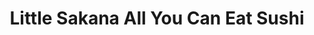 ---
layout: place
title: Little Sakana All You Can Eat Sushi
permalink: /california/san-diego/little-sakana-all-you-can-eat-sushi.html
stateAbbr: CA
stateName: California
cityName: San Diego
seo:
  type: restaurant
  links: https://www.littlesakana.com/
place_id: ChIJsVfULDT524ARZEiOpgSLZBA
photos:
  - name: >-
      places/ChIJsVfULDT524ARZEiOpgSLZBA/photos/AeeoHcL-3JafzKne3BLuEJzmnvk48IiqpLonLO8xRneeSJQKmGXIpcRpryGalf0vmeLvGRxMJBJtFZAbJc0Sd818zPzON8ZIG-2G3OLDm10OkSU8BhwKhnxjtMBZ8XyP9HyjVcCi0Wlb6peqP3pMj7kspid4cSiEfSQCSHe0LujFK1rIvLflSdwqRnaKCq2mmRqjEs6wziAbpHJQ_FNWEvuZ4pLKAYptC5X9r0VCAthsEIILRWppJuzPo-BaCbN92KCD6QdmVd7v12q0HGVo6TqlgpzFMVAYZIWNHfRjgR7r1P7N2cXUID3YWhKouYtNc4QNCqJeddA8rHk2LMkNShBPBLUalz_SejpjQHxLdx0rEUK5-8ClEo6LvEayqmTX8BLdMK5gTfyFOEtj-OpCMgb76_TNspVxB6RFU7ENYOW__fqgT5s
    widthPx: 768
    heightPx: 1024
    authorAttributions:
      - displayName: manosan
        uri: https://maps.google.com/maps/contrib/110757841916024889566
        photoUri: >-
          https://lh3.googleusercontent.com/a-/ALV-UjVUUB5xHX-XBjD55kIzgPiErTGM_uptOOU6Nd5FHhaADF5ccx8t9w=s100-p-k-no-mo
    flagContentUri: >-
      https://www.google.com/local/imagery/report/?cb_client=maps_api_places.places_api&image_key=!1e10!2sCIHM0ogKEICAgIDEh6WxzQE&hl=en-US
    googleMapsUri: >-
      https://www.google.com/maps/place//data=!3m4!1e2!3m2!1sCIHM0ogKEICAgIDEh6WxzQE!2e10!4m2!3m1!1s0x80dbf9342cd457b1:0x10648b04a68e4864
  - name: >-
      places/ChIJsVfULDT524ARZEiOpgSLZBA/photos/AeeoHcLf5GADRTfViToeLJtwSPKpn9jtPF1mWu4S0wGMZo2IyJjKg-Wm_AUThw37QE3kdxUOz2-XBfkuGTkIZWFciSFlgWVArjedmPvqRvRxSamRUnV1c4ZZpiL34I5pzevXseHsv96l3ja-Vwf3voNGlIKE-zeE_2VTZotM8Mqo-fbp0D5ekFKeR_cY59A8z2DIOxvsSNNOZtf9gzwi6OSgaJh9beQb43luXHfiJOAL4ay1FeooLD6zLkVyN99kuxQYvLVgW-HqmvOAXKutP02zep7YxFmvxDExkFdzvvpWpOrS6w
    widthPx: 1920
    heightPx: 1440
    authorAttributions:
      - displayName: Little Sakana All You Can Eat Sushi
        uri: https://maps.google.com/maps/contrib/112652298619996830983
        photoUri: >-
          https://lh3.googleusercontent.com/a-/ALV-UjVcAwayFlXmP95nU30cdw9tf3acLjS0s0PO8O3nqtWjNJZWvJA=s100-p-k-no-mo
    flagContentUri: >-
      https://www.google.com/local/imagery/report/?cb_client=maps_api_places.places_api&image_key=!1e10!2sAF1QipMRnPQSXBJMMEIpV_B-qX5JL4EWlRfWnW7aB5xx&hl=en-US
    googleMapsUri: >-
      https://www.google.com/maps/place//data=!3m4!1e2!3m2!1sAF1QipMRnPQSXBJMMEIpV_B-qX5JL4EWlRfWnW7aB5xx!2e10!4m2!3m1!1s0x80dbf9342cd457b1:0x10648b04a68e4864
  - name: >-
      places/ChIJsVfULDT524ARZEiOpgSLZBA/photos/AeeoHcL9qQybuKtJ_zjFHABEVfeZeHKMeDACSQ62aGARkF9qR4P5P9GXk29bc4EjIuybtm63RN_k1PrI7o2JeY6rBtMgtt-DlVxTx5UAa3ekzEF3D3f2cQyVYOlCXQfkT5tkR0s7LzfrDDZd-TXlcsG46B8DPEIRoqRnF0Dx2xvuZIf24BX8YWW7S_1x2NSq4BzVmKhhF0dNJEfmDWkSWDLpp_zxWQLwVosKzk9jP05Mi1pRjKOMIMm-tK1_90_xEbozpVBW0oGLXhFPQs_gKLfR85NJD15ZADjgDG7ShG0LRLcf7wwomriEeNUkTyL6j4jrKLMV0NAjt8qA1_OP26iy36GUa6C2rt0u8RrNgOBLnamBArhye_qhvKTlHbkw4tfJqGI9_0c5X9UUA91JFkqFIjuKDoYxzT-ArmY2DoLq8f-qfg
    widthPx: 4032
    heightPx: 2268
    authorAttributions:
      - displayName: Christian Lund
        uri: https://maps.google.com/maps/contrib/118289740592559303131
        photoUri: >-
          https://lh3.googleusercontent.com/a-/ALV-UjXqU0KR7L2qj-Mc5ZbQKRkXzRlzlQ2_KyOz0J3cObTppGKAIbM=s100-p-k-no-mo
    flagContentUri: >-
      https://www.google.com/local/imagery/report/?cb_client=maps_api_places.places_api&image_key=!1e10!2sCIHM0ogKEICAgMDIycLxPg&hl=en-US
    googleMapsUri: >-
      https://www.google.com/maps/place//data=!3m4!1e2!3m2!1sCIHM0ogKEICAgMDIycLxPg!2e10!4m2!3m1!1s0x80dbf9342cd457b1:0x10648b04a68e4864
  - name: >-
      places/ChIJsVfULDT524ARZEiOpgSLZBA/photos/AeeoHcKyrrbfIdd6_dFJr0tSUtb_8eY_zovaCwHZKFX7EMKODdH-UVB6KkLG7BdfQye_ZTsHh77efYV_0y1qPO6DC5d3FBBQU7kQyyY2E-f28gBoLUXq7KFxpklQWkOGWBoPCYjxmbxEGZp-D5Fe_32HNkl2Py_9YDCXYoqD_d4JtZNNgsAIoxPt0HZ6-WYVnZDOr9TsRHtRIh0hhOnq8MPP7SAwJTajs-VDO-DgCxRfOonXaaLaLRpY_OLOvypsTMSpmfnncBW-PgBkFNNy4-NF6LXD8D7PJI43cU7aswIEWl66dSBvLYUy6LV_AXFhUWkZGOhOsaES4tv1p5rLSCGexUFYRIrMghA40I8om7PerjqAnqrTVzeYvGe4bmD26m24g2SX6CvII-4H1x14o-L-kbOKBRScHY1dRUJWuTw40Iyoogy6
    widthPx: 4449
    heightPx: 3157
    authorAttributions:
      - displayName: Hassan
        uri: https://maps.google.com/maps/contrib/115574253182666379404
        photoUri: >-
          https://lh3.googleusercontent.com/a-/ALV-UjWgBdR1vPrhZk9nhzslWWxKL9OK-xGEMTYJNKxxNA2Gxb-FIiYK=s100-p-k-no-mo
    flagContentUri: >-
      https://www.google.com/local/imagery/report/?cb_client=maps_api_places.places_api&image_key=!1e10!2sCIHM0ogKEICAgICn_ZKb_AE&hl=en-US
    googleMapsUri: >-
      https://www.google.com/maps/place//data=!3m4!1e2!3m2!1sCIHM0ogKEICAgICn_ZKb_AE!2e10!4m2!3m1!1s0x80dbf9342cd457b1:0x10648b04a68e4864
  - name: >-
      places/ChIJsVfULDT524ARZEiOpgSLZBA/photos/AeeoHcJfOUY93tgmGxUGK_wgQkHfRs604LI5WNzUtoX8OLsuXSchr1zKg8zy837JucZCAZQWlzWOExfBE6_lwHe5R-f8_Zv9GyHZJgLA_VkPBxQLzpF9FiZ7zqbrzIVrYieQD7bzHqScC1vFP3oGUztGddkqIPyTb3J-6kRF2X2BcO0wVIRcaT_eYQA0V6HaqP_Ag8WcXulQQuTKu0JuxY5y-eJre209ktht9zul44ghlyVae0YjSUKDW0LID_ANhyJl6YcgDj4MY62hwErozsLW_Q2VbTrQ6MFj8C5qYQZYuXsN2xDRxGoFs30anj0zE7Y7eLgKysXCkamJARH8ewRGTdYvSrwP-j6-Ry3w2T2YUKhxU4dyFJVlQoEATE7nKStqF0u-pndP8fbqdfor2CYENOaoACdJIYd1T0V5AytrQ03ldg
    widthPx: 2992
    heightPx: 2992
    authorAttributions:
      - displayName: L L
        uri: https://maps.google.com/maps/contrib/108291919884508361584
        photoUri: >-
          https://lh3.googleusercontent.com/a-/ALV-UjVUPZCc4a2gU_14HIKRyWZBCQBUxo1fBzLianwf0y4qIjY6of4j=s100-p-k-no-mo
    flagContentUri: >-
      https://www.google.com/local/imagery/report/?cb_client=maps_api_places.places_api&image_key=!1e10!2sCIHM0ogKEICAgIC_8LHDKA&hl=en-US
    googleMapsUri: >-
      https://www.google.com/maps/place//data=!3m4!1e2!3m2!1sCIHM0ogKEICAgIC_8LHDKA!2e10!4m2!3m1!1s0x80dbf9342cd457b1:0x10648b04a68e4864
  - name: >-
      places/ChIJsVfULDT524ARZEiOpgSLZBA/photos/AeeoHcIOm4rPIJmBes0Myhru0XTEDXRJr2H-acPtGzypvrwysbW_qofpX_4rjhH7RNsSbz0evGc9FlgEzaRD1KCwAgHWg4VpwMyLxLzdo5RmgRokmA1KAMcs3rGi0ZeooY5qaNnRDDKpXZQzgNhkh1t3XT6mQJejuEZV8OTTKh3utbvOhbiWVz4UzRFsmMVwMidlP6jwlKG_MN3QpzvcmJtx8yTG9xG78hmkDlea4tLpOaLQBXsc6NR2L8W4WVFJgYu-jbbjMibxdWI8n3EmpXvEYz5MiEgAzyPJl1Jrcr1hZ1_uf3IQ6eaEEUU7q5rA_TFrfNFAatuC8X38FyM6UKRpuGjUFoX3HVqvT3HleDZ-sSSjvWlNE37ewI25ot0mR5qUIfgFZKQKl0inCklBsRXi7Tjy6b17wxMGwtXN_WAQpez5ew
    widthPx: 3024
    heightPx: 4032
    authorAttributions:
      - displayName: Andrew Sinuon
        uri: https://maps.google.com/maps/contrib/113695273565609074832
        photoUri: >-
          https://lh3.googleusercontent.com/a-/ALV-UjVI1OrvnUsJ3kQS1m8dOuqsjR8vdA71mJbOOasKAGeFEclsMnm-YA=s100-p-k-no-mo
    flagContentUri: >-
      https://www.google.com/local/imagery/report/?cb_client=maps_api_places.places_api&image_key=!1e10!2sCIHM0ogKEICAgICHsYeMNA&hl=en-US
    googleMapsUri: >-
      https://www.google.com/maps/place//data=!3m4!1e2!3m2!1sCIHM0ogKEICAgICHsYeMNA!2e10!4m2!3m1!1s0x80dbf9342cd457b1:0x10648b04a68e4864
  - name: >-
      places/ChIJsVfULDT524ARZEiOpgSLZBA/photos/AeeoHcKukFI9ifTrcS4OoGuIN2_T_kkIWJPdeio0wGmYGKJs4siXrWvt4s4IVqy4vtPktR2FRgSaVyKt44RRKpCPjLX67_JmPggdMjVil-ev5Cpt7S9LcXOSZyS67yXQaxcT-hHAHchBliC8UQ-1IJgeUwBbe6yECYs5SNW8IQfAKML9pvSPQfcpSyf7ErE_1FDYxSDuHtNLP6VI0RG1S-gxlo_J-08gbP9Abw7N051iyO2nxh-ekY2cdetP1z1oq_7L8sXvuNscYF568Hht6nFyZiWDeWNXc8GfZ2oYu-5iu53na3dWwbSShMFx-rCNbWj18Z7Oh1Ote0la6SFrs8kOXBgtbag_SMozvR6tpASse_jMg3GdNVwZ_Ug67bHyBAbwjY6Vv0wCrcxtwwdFvCv4gxQea0MMZ9sqjyOypku3s_0Gr5ik
    widthPx: 4800
    heightPx: 4800
    authorAttributions:
      - displayName: Gaby Marazzi-Espinoza
        uri: https://maps.google.com/maps/contrib/101589995648496204822
        photoUri: >-
          https://lh3.googleusercontent.com/a-/ALV-UjWAaIICDDSvlDeXG87KiOVgg8BcCUtx58bKm-3RykPK8PUgunZcog=s100-p-k-no-mo
    flagContentUri: >-
      https://www.google.com/local/imagery/report/?cb_client=maps_api_places.places_api&image_key=!1e10!2sCIHM0ogKEICAgICbqJ2kywE&hl=en-US
    googleMapsUri: >-
      https://www.google.com/maps/place//data=!3m4!1e2!3m2!1sCIHM0ogKEICAgICbqJ2kywE!2e10!4m2!3m1!1s0x80dbf9342cd457b1:0x10648b04a68e4864
  - name: >-
      places/ChIJsVfULDT524ARZEiOpgSLZBA/photos/AeeoHcKXvSeA3cEr5-msn8NSE-fCRHkN38a0DWSRyiFnn3px3S7OPCB9uvmG69RtJ8BOaRrcrUYOMOiK73_XjgqDhffls3V45zk_17gg1kpSMieGPFCbnvZDzmvEA6L14BcsDLz1R_vjkNIadgk_bN8x83ZAWGwjKybyOBF0crTLVDw9kG3JGqEkx7zlL2-hyzwsPUk09Cvffu89LiB1pdJFLqW8MbaktPGyJWBhRMlWN14fB3dAELRm_jYAKxT0lenNYcz5z6whz4izH0tbiTN8ozAF8TbhI7hCL5g8De2yEu5ONsbbPcXv7LJat2ldaP3mlyqMwKFEJxNgI2rGM2tHofVcgK5X2rxvhOQx6oIUe_msEY4VxI6cRwRLHNrODsQg082dKqfj2ERYoWHaA9ClxWzq5SxjsXrO4GtecA
    widthPx: 4800
    heightPx: 3600
    authorAttributions:
      - displayName: Hassan
        uri: https://maps.google.com/maps/contrib/115574253182666379404
        photoUri: >-
          https://lh3.googleusercontent.com/a-/ALV-UjWgBdR1vPrhZk9nhzslWWxKL9OK-xGEMTYJNKxxNA2Gxb-FIiYK=s100-p-k-no-mo
    flagContentUri: >-
      https://www.google.com/local/imagery/report/?cb_client=maps_api_places.places_api&image_key=!1e10!2sCIHM0ogKEICAgICn_ZJb&hl=en-US
    googleMapsUri: >-
      https://www.google.com/maps/place//data=!3m4!1e2!3m2!1sCIHM0ogKEICAgICn_ZJb!2e10!4m2!3m1!1s0x80dbf9342cd457b1:0x10648b04a68e4864
  - name: >-
      places/ChIJsVfULDT524ARZEiOpgSLZBA/photos/AeeoHcJ90f_S7Me0XBY9BC3XxEO5wsYel5Y5Xbg0zqCe-KJppIt2y0Lqols_at8uD3LxjdpP98kbzIWmLqzKzgTMPUizjOtHjCYn1i42acUwCtsrWmrzncfUnwjIJ3gryVA9tGudRlB3pVqER_KN8EkU1dBylx3W7Z2Twz4NUrevEzwoKD1BI7pHPtS3HI8beP11DU9CmDhaIn3kSdVYe-aNP5XEPCyN5eac7epMi1hB1FGNo0fxw4gskyLA7yYDHAcV-MA_n6BLze1HIjN-4Bo1swrlu1z0vwEMIGQFjuzfrMim5ybam0swNboGBz2UBgpyNOkmsOaAOXDxFbSZuwgVcOtJawsBTCo0AVM0c7bpG03MqMk0R3hlAkL55RabTd7PGjPt5OAk4dosq_ywirrJUACP971EpI7pybXU5tfbuj8
    widthPx: 4032
    heightPx: 2268
    authorAttributions:
      - displayName: Christian Lund
        uri: https://maps.google.com/maps/contrib/118289740592559303131
        photoUri: >-
          https://lh3.googleusercontent.com/a-/ALV-UjXqU0KR7L2qj-Mc5ZbQKRkXzRlzlQ2_KyOz0J3cObTppGKAIbM=s100-p-k-no-mo
    flagContentUri: >-
      https://www.google.com/local/imagery/report/?cb_client=maps_api_places.places_api&image_key=!1e10!2sCIHM0ogKEICAgMDIycLxAQ&hl=en-US
    googleMapsUri: >-
      https://www.google.com/maps/place//data=!3m4!1e2!3m2!1sCIHM0ogKEICAgMDIycLxAQ!2e10!4m2!3m1!1s0x80dbf9342cd457b1:0x10648b04a68e4864
  - name: >-
      places/ChIJsVfULDT524ARZEiOpgSLZBA/photos/AeeoHcKvNfIhDC9UhxvdpL_ae0K8cGmshj3wgZoWoqR_JV-wJw3ILiBVBM5b24v_leyAqRNBwzZjWru6Za577ZjIIYL2-8sLW3Jd3QrP-b2zkHom_PcPgPXVb0hgUGB9X1V527C-yOpMLK7wvscU6PlYvF_1HEOuBtdygQ7wyOqXpM9VvTYnTZpAXpmhXkpziaG09h40mygZFGRb_eOhOhr6oxxyN0mG8v_ZHOr36WGwBFe6PavbQrt7c_hRpkqygwTOWIerlA6Qqb7AasiDn60zUly-UUyC4csLkwXdin3-ss0rKG98LH_jiC6GBLAt6GpJEADa3C54P8IgjJOSVSvKhLZMFTa3Rf93loPOszSJnhFQaMj8YXPn5UtX5K5jhwS3BYyRPG6rP24ruDMwPdsAr1HxYbwBAoJVMskSiKdYruDYQQ
    widthPx: 4800
    heightPx: 2279
    authorAttributions:
      - displayName: Gaby Marazzi-Espinoza
        uri: https://maps.google.com/maps/contrib/101589995648496204822
        photoUri: >-
          https://lh3.googleusercontent.com/a-/ALV-UjWAaIICDDSvlDeXG87KiOVgg8BcCUtx58bKm-3RykPK8PUgunZcog=s100-p-k-no-mo
    flagContentUri: >-
      https://www.google.com/local/imagery/report/?cb_client=maps_api_places.places_api&image_key=!1e10!2sCIHM0ogKEICAgICbqJ2kSw&hl=en-US
    googleMapsUri: >-
      https://www.google.com/maps/place//data=!3m4!1e2!3m2!1sCIHM0ogKEICAgICbqJ2kSw!2e10!4m2!3m1!1s0x80dbf9342cd457b1:0x10648b04a68e4864
address: 8270 Mira Mesa Blvd, San Diego, CA 92126, USA
street: 8270 Mira Mesa Blvd
city: San Diego
state: CA
zip: '92126'
country: USA
neighborhood: Mira Mesa
latitude: '32.914425'
longitude: '-117.145949'
accessibility_options:
  wheelchairAccessibleParking: true
  wheelchairAccessibleEntrance: true
  wheelchairAccessibleRestroom: true
  wheelchairAccessibleSeating: true
business_status: OPERATIONAL
name: Little Sakana All You Can Eat Sushi
google_maps_links:
  directionsUri: >-
    https://www.google.com/maps/dir//''/data=!4m7!4m6!1m1!4e2!1m2!1m1!1s0x80dbf9342cd457b1:0x10648b04a68e4864!3e0
  placeUri: https://maps.google.com/?cid=1181221854368385124
  writeAReviewUri: >-
    https://www.google.com/maps/place//data=!4m3!3m2!1s0x80dbf9342cd457b1:0x10648b04a68e4864!12e1
  reviewsUri: >-
    https://www.google.com/maps/place//data=!4m4!3m3!1s0x80dbf9342cd457b1:0x10648b04a68e4864!9m1!1b1
  photosUri: >-
    https://www.google.com/maps/place//data=!4m3!3m2!1s0x80dbf9342cd457b1:0x10648b04a68e4864!10e5
primary_type: Sushi Restaurant
opening_hours:
  regular: null
  current: null
secondary_opening_hours:
  regular:
    weekdayDescriptions: null
    type: null
  current:
    weekdayDescriptions: null
    type: null
phone: (858) 860-5000
price_level: PRICE_LEVEL_MODERATE
price_range: $30 &ndash; $50
rating: '4.5'
rating_count: 0
website: https://www.littlesakana.com/
description: >-
  Discover Little Sakana in San Diego$$$Little Sakana All You Can Eat Sushi in
  San Diego, CA, offers a laid-back spot for enjoying fresh Japanese cuisine
  that highlights its all-you-can-eat appeal. This sushi restaurant features a
  wide array of rolls and dishes prepared with high-quality ingredients,
  complemented by a selection of beverages like sake and wine to enhance the
  meal. With accessible options such as wheelchair-friendly seating and parking,
  it's designed for a comfortable dining experience that caters to various
  needs. Whether you're searching for top sushi spots nearby or craving
  authentic Japanese flavors, this location delivers a satisfying blend of
  variety and value that keeps locals returning.
generative_summary: >-
  Discover Little Sakana in San Diego$$$Little Sakana All You Can Eat Sushi in
  San Diego, CA, offers a laid-back spot for enjoying fresh Japanese cuisine
  that highlights its all-you-can-eat appeal. This sushi restaurant features a
  wide array of rolls and dishes prepared with high-quality ingredients,
  complemented by a selection of beverages like sake and wine to enhance the
  meal. With accessible options such as wheelchair-friendly seating and parking,
  it's designed for a comfortable dining experience that caters to various
  needs. Whether you're searching for top sushi spots nearby or craving
  authentic Japanese flavors, this location delivers a satisfying blend of
  variety and value that keeps locals returning.
generative_disclosure: Summarized by AI using the Grok-3-Mini model.
reviews:
  - name: >-
      places/ChIJsVfULDT524ARZEiOpgSLZBA/reviews/ChdDSUhNMG9nS0VJQ0FnTUNRb2Q2UWlRRRAB
    relativePublishTimeDescription: a month ago
    rating: 5
    text:
      text: >-
        I was very skeptical about “all you can eat” as generally the quality of
        food is poor. NOT HERE AT Little Sakana! This is my second time here and
        everything that has been put on our table has been so delicious! My
        favorite is the Lotus Flower Roll!

        If you are reading this, it’s all you can eat on the menu…minus very
        little, in which you server will point out. Trying new things is the
        best place for it, so take a chance on something you might not order at
        other places, you will be pleasantly surprised as the food is so well
        prepared and delicious. The servers are prompt and great. Esther is our
        server both times we were here and she is so wonderful, and her
        colleagues are great as well. You generally will not be waiting long for
        your food, but understand this, word is getting out about Little Sakana
        and weekends can get really busy. Get on the waiting list and they will
        fit you in. It’s worth the wait.
      languageCode: en
    originalText:
      text: >-
        I was very skeptical about “all you can eat” as generally the quality of
        food is poor. NOT HERE AT Little Sakana! This is my second time here and
        everything that has been put on our table has been so delicious! My
        favorite is the Lotus Flower Roll!

        If you are reading this, it’s all you can eat on the menu…minus very
        little, in which you server will point out. Trying new things is the
        best place for it, so take a chance on something you might not order at
        other places, you will be pleasantly surprised as the food is so well
        prepared and delicious. The servers are prompt and great. Esther is our
        server both times we were here and she is so wonderful, and her
        colleagues are great as well. You generally will not be waiting long for
        your food, but understand this, word is getting out about Little Sakana
        and weekends can get really busy. Get on the waiting list and they will
        fit you in. It’s worth the wait.
      languageCode: en
    authorAttribution:
      displayName: Scott Stirling
      uri: https://www.google.com/maps/contrib/106914576240595183404/reviews
      photoUri: >-
        https://lh3.googleusercontent.com/a-/ALV-UjWmq7EprsQGYckoqfi3WStaaDh7VGcLUv0A8I-MSBLyqsRNi3j2sA=s128-c0x00000000-cc-rp-mo-ba2
    publishTime: '2025-03-04T23:48:59.005557Z'
    flagContentUri: >-
      https://www.google.com/local/review/rap/report?postId=ChdDSUhNMG9nS0VJQ0FnTUNRb2Q2UWlRRRAB&d=17924085&t=1
    googleMapsUri: >-
      https://www.google.com/maps/reviews/data=!4m6!14m5!1m4!2m3!1sChdDSUhNMG9nS0VJQ0FnTUNRb2Q2UWlRRRAB!2m1!1s0x80dbf9342cd457b1:0x10648b04a68e4864
  - name: >-
      places/ChIJsVfULDT524ARZEiOpgSLZBA/reviews/ChdDSUhNMG9nS0VJQ0FnTURBeU1mbHN3RRAB
    relativePublishTimeDescription: a month ago
    rating: 4
    text:
      text: >-
        This little gem in Mira Mess is a must-try if you are looking for good
        Japanese food and sushi. During lunch, you can select the
        all-you-can-eat option for about $30 per person. You’ll enjoy an
        expansive menu featuring a variety of rolls, sashimi, and Japanese
        dishes. Everything is fresh, made to order, and highlights good
        ingredients. I’ve tried quite a few items on the menu and so far,
        they’ve never disappointed! It’s definitely worth the wait—so be sure to
        check in ahead of time because there’s often a line. This isn’t the best
        sushi I’ve ever had, but everyone I have taken here has been impressed
        by how good it is. 10/10 would recommend checking this place out!
      languageCode: en
    originalText:
      text: >-
        This little gem in Mira Mess is a must-try if you are looking for good
        Japanese food and sushi. During lunch, you can select the
        all-you-can-eat option for about $30 per person. You’ll enjoy an
        expansive menu featuring a variety of rolls, sashimi, and Japanese
        dishes. Everything is fresh, made to order, and highlights good
        ingredients. I’ve tried quite a few items on the menu and so far,
        they’ve never disappointed! It’s definitely worth the wait—so be sure to
        check in ahead of time because there’s often a line. This isn’t the best
        sushi I’ve ever had, but everyone I have taken here has been impressed
        by how good it is. 10/10 would recommend checking this place out!
      languageCode: en
    authorAttribution:
      displayName: Samantha Mimi Nguyen
      uri: https://www.google.com/maps/contrib/114608182821343430506/reviews
      photoUri: >-
        https://lh3.googleusercontent.com/a-/ALV-UjUFEWCOgayMpb1Jx4MK0LEGdrYgsGdkYvbPafwlcxwdLVOGgYs2=s128-c0x00000000-cc-rp-mo-ba4
    publishTime: '2025-02-16T17:11:52.816185Z'
    flagContentUri: >-
      https://www.google.com/local/review/rap/report?postId=ChdDSUhNMG9nS0VJQ0FnTURBeU1mbHN3RRAB&d=17924085&t=1
    googleMapsUri: >-
      https://www.google.com/maps/reviews/data=!4m6!14m5!1m4!2m3!1sChdDSUhNMG9nS0VJQ0FnTURBeU1mbHN3RRAB!2m1!1s0x80dbf9342cd457b1:0x10648b04a68e4864
  - name: >-
      places/ChIJsVfULDT524ARZEiOpgSLZBA/reviews/ChdDSUhNMG9nS0VJQ0FnTURRdTZtdXZ3RRAB
    relativePublishTimeDescription: a month ago
    rating: 5
    text:
      text: >-
        Hey there, sushi lovers! I recently hit up this all-you-can-eat sushi
        joint, and let me tell you—it was phenomenal! From the second I stepped
        through the door, I was buzzing with excitement, and this place did not
        disappoint.

        The Vibe

        The atmosphere? Electric! It’s got this vibrant, welcoming energy that
        just screams “fun night out.” The staff? Absolute rockstars—super
        friendly, always smiling, and totally on top of things. They kept the
        sushi flowing and made sure we had everything we needed without ever
        making it feel rushed. It’s like they were as pumped as I was to be
        there!

        The Sushi

        Now, the main event—the sushi! Oh man, where do I start? The variety was
        unreal. They had all the classics—think California rolls and spicy
        tuna—but then they kicked it up a notch with some wild specialty rolls
        that were pure genius. Every piece was a little work of art, plated up
        so beautifully I almost felt bad eating it (almost). The fish? Crazy
        fresh. The flavors? BAM, right on point. There was this one roll—tempura
        shrimp, creamy avocado, and this zesty sauce drizzled on top—that had me
        going back for seconds (and thirds). And since it’s all-you-can-eat, I
        didn’t have to hold back—I sampled everything, guilt-free!

        The Experience

        The service was fast but chill, striking that perfect balance where
        you’re never waiting too long, but you’ve got time to savor every bite.
        The chefs were killing it behind the counter, clearly loving what they
        do, and it showed in every roll. Oh, and those little extras—like warm
        towels to start and endless green tea—made it feel extra special.

        The Verdict

        I rolled out of there stuffed to the brim and grinning ear to ear. This
        place is a sushi paradise with a killer vibe, and I’m already counting
        down the days until I can go back. If you’re craving a sushi feast
        that’s fresh, fun, and totally worth it, this is your spot! Trust me,
        you’ll leave happy—and maybe a little too full, but in the best way
        possible. Can’t wait for round two!
      languageCode: en
    originalText:
      text: >-
        Hey there, sushi lovers! I recently hit up this all-you-can-eat sushi
        joint, and let me tell you—it was phenomenal! From the second I stepped
        through the door, I was buzzing with excitement, and this place did not
        disappoint.

        The Vibe

        The atmosphere? Electric! It’s got this vibrant, welcoming energy that
        just screams “fun night out.” The staff? Absolute rockstars—super
        friendly, always smiling, and totally on top of things. They kept the
        sushi flowing and made sure we had everything we needed without ever
        making it feel rushed. It’s like they were as pumped as I was to be
        there!

        The Sushi

        Now, the main event—the sushi! Oh man, where do I start? The variety was
        unreal. They had all the classics—think California rolls and spicy
        tuna—but then they kicked it up a notch with some wild specialty rolls
        that were pure genius. Every piece was a little work of art, plated up
        so beautifully I almost felt bad eating it (almost). The fish? Crazy
        fresh. The flavors? BAM, right on point. There was this one roll—tempura
        shrimp, creamy avocado, and this zesty sauce drizzled on top—that had me
        going back for seconds (and thirds). And since it’s all-you-can-eat, I
        didn’t have to hold back—I sampled everything, guilt-free!

        The Experience

        The service was fast but chill, striking that perfect balance where
        you’re never waiting too long, but you’ve got time to savor every bite.
        The chefs were killing it behind the counter, clearly loving what they
        do, and it showed in every roll. Oh, and those little extras—like warm
        towels to start and endless green tea—made it feel extra special.

        The Verdict

        I rolled out of there stuffed to the brim and grinning ear to ear. This
        place is a sushi paradise with a killer vibe, and I’m already counting
        down the days until I can go back. If you’re craving a sushi feast
        that’s fresh, fun, and totally worth it, this is your spot! Trust me,
        you’ll leave happy—and maybe a little too full, but in the best way
        possible. Can’t wait for round two!
      languageCode: en
    authorAttribution:
      displayName: Aakash Kharel
      uri: https://www.google.com/maps/contrib/110252535955017585068/reviews
      photoUri: >-
        https://lh3.googleusercontent.com/a-/ALV-UjXhUYKUbah8EKNxkZ930wDAdLuCLxmUL3ptn40FO9h39_iPghR9cg=s128-c0x00000000-cc-rp-mo-ba2
    publishTime: '2025-03-14T16:39:55.725913Z'
    flagContentUri: >-
      https://www.google.com/local/review/rap/report?postId=ChdDSUhNMG9nS0VJQ0FnTURRdTZtdXZ3RRAB&d=17924085&t=1
    googleMapsUri: >-
      https://www.google.com/maps/reviews/data=!4m6!14m5!1m4!2m3!1sChdDSUhNMG9nS0VJQ0FnTURRdTZtdXZ3RRAB!2m1!1s0x80dbf9342cd457b1:0x10648b04a68e4864
  - name: >-
      places/ChIJsVfULDT524ARZEiOpgSLZBA/reviews/ChZDSUhNMG9nS0VJQ0FnTUNJc3VQZEpnEAE
    relativePublishTimeDescription: a week ago
    rating: 5
    text:
      text: >-
        Amazing sashimi and great rolls. Always busy too. Great area and for
        sure worth the price. I highly recommend if you are a huge sushi eater.
        If you just feel like a roll or two for your sushi fix then not as worth
        it. Sashimi add on is definitely worth it too if you love it. Hand rolls
        are also good too. The  VIP roll was my favorite by a long shot for
        rolls. Nice acidity and balance to the avocado with thin slices of lemon
        that helped create a nice bite and balance. Highly Recommend for any
        sushi lovers with an appetite.
      languageCode: en
    originalText:
      text: >-
        Amazing sashimi and great rolls. Always busy too. Great area and for
        sure worth the price. I highly recommend if you are a huge sushi eater.
        If you just feel like a roll or two for your sushi fix then not as worth
        it. Sashimi add on is definitely worth it too if you love it. Hand rolls
        are also good too. The  VIP roll was my favorite by a long shot for
        rolls. Nice acidity and balance to the avocado with thin slices of lemon
        that helped create a nice bite and balance. Highly Recommend for any
        sushi lovers with an appetite.
      languageCode: en
    authorAttribution:
      displayName: Harrison Bono
      uri: https://www.google.com/maps/contrib/118220244344510000498/reviews
      photoUri: >-
        https://lh3.googleusercontent.com/a/ACg8ocKzosbWHKICKKbD3ruxy7fJlRiBv40dwNiSndlMDyZaHGUkhQ=s128-c0x00000000-cc-rp-mo-ba3
    publishTime: '2025-03-31T21:26:37.225680Z'
    flagContentUri: >-
      https://www.google.com/local/review/rap/report?postId=ChZDSUhNMG9nS0VJQ0FnTUNJc3VQZEpnEAE&d=17924085&t=1
    googleMapsUri: >-
      https://www.google.com/maps/reviews/data=!4m6!14m5!1m4!2m3!1sChZDSUhNMG9nS0VJQ0FnTUNJc3VQZEpnEAE!2m1!1s0x80dbf9342cd457b1:0x10648b04a68e4864
  - name: >-
      places/ChIJsVfULDT524ARZEiOpgSLZBA/reviews/ChdDSUhNMG9nS0VJQ0FnSUQzcHYtZDB3RRAB
    relativePublishTimeDescription: 5 months ago
    rating: 5
    text:
      text: >-
        San Diego, a city renowned for its sun-soaked beaches and laid-back
        charm, holds culinary treasures that often escape the casual eye.
        Nestled unassumingly in a bustling neighborhood, Little Sakana All You
        Can Eat emerges as a beacon for sushi aficionados and newcomers alike—a
        hidden gem waiting to be discovered.


        Upon entering, you’re immediately embraced by an atmosphere that pulses
        with energy yet feels remarkably intimate. The modern decor blends
        seamlessly with traditional touches, but it’s the music that sets the
        tone. An eclectic mix of tunes fills the space, crafting a vibe that’s
        both invigorating and comfortably familiar. It’s more than background
        noise; it’s the heartbeat of the restaurant, syncing with the clatter of
        chopsticks and the murmur of satisfied diners.


        The service is nothing short of exceptional. Staff members greet you
        with genuine smiles, their attentiveness striking the perfect balance
        between professional and personable. They’re quick to guide you through
        the extensive menu, offering insights that reflect both expertise and a
        true passion for the cuisine.


        And then there’s the sushi. Each piece is a testament to freshness, a
        harmonious blend of flavor and texture that speaks volumes of the chefs’
        dedication to their craft. The salmon is buttery and rich, the tuna
        vibrant and clean, and the rolls—artful creations that both honor
        tradition and embrace innovation. The all-you-can-eat format, often a
        harbinger of mediocrity, here becomes an invitation to explore without
        restraint, knowing that each bite will be as delightful as the last.


        One can’t help but notice how Little Sakana encapsulates the essence of
        San Diego itself. It’s a place where diverse influences come together to
        create something uniquely satisfying. The restaurant doesn’t just serve
        food; it paints a picture of the city—its warmth, its dynamism, its
        unpretentious excellence.


        As my first culinary foray in San Diego, Little Sakana sets the bar
        remarkably high. It’s rare to find a place that so effortlessly combines
        outstanding food, impeccable service, and an ambiance that feels both
        exciting and welcoming. This is more than a meal; it’s an experience, a
        celebration of what makes dining out one of life’s great pleasures.


        In a city brimming with dining options, Little Sakana All You Can Eat
        doesn’t just stand out—it shines. Whether you’re a local seeking a new
        favorite spot or a traveler eager to taste the flavors of San Diego,
        this restaurant is a must-try. It’s a reminder that the best discoveries
        often lie just off the beaten path, waiting for those who take the time
        to look.
      languageCode: en
    originalText:
      text: >-
        San Diego, a city renowned for its sun-soaked beaches and laid-back
        charm, holds culinary treasures that often escape the casual eye.
        Nestled unassumingly in a bustling neighborhood, Little Sakana All You
        Can Eat emerges as a beacon for sushi aficionados and newcomers alike—a
        hidden gem waiting to be discovered.


        Upon entering, you’re immediately embraced by an atmosphere that pulses
        with energy yet feels remarkably intimate. The modern decor blends
        seamlessly with traditional touches, but it’s the music that sets the
        tone. An eclectic mix of tunes fills the space, crafting a vibe that’s
        both invigorating and comfortably familiar. It’s more than background
        noise; it’s the heartbeat of the restaurant, syncing with the clatter of
        chopsticks and the murmur of satisfied diners.


        The service is nothing short of exceptional. Staff members greet you
        with genuine smiles, their attentiveness striking the perfect balance
        between professional and personable. They’re quick to guide you through
        the extensive menu, offering insights that reflect both expertise and a
        true passion for the cuisine.


        And then there’s the sushi. Each piece is a testament to freshness, a
        harmonious blend of flavor and texture that speaks volumes of the chefs’
        dedication to their craft. The salmon is buttery and rich, the tuna
        vibrant and clean, and the rolls—artful creations that both honor
        tradition and embrace innovation. The all-you-can-eat format, often a
        harbinger of mediocrity, here becomes an invitation to explore without
        restraint, knowing that each bite will be as delightful as the last.


        One can’t help but notice how Little Sakana encapsulates the essence of
        San Diego itself. It’s a place where diverse influences come together to
        create something uniquely satisfying. The restaurant doesn’t just serve
        food; it paints a picture of the city—its warmth, its dynamism, its
        unpretentious excellence.


        As my first culinary foray in San Diego, Little Sakana sets the bar
        remarkably high. It’s rare to find a place that so effortlessly combines
        outstanding food, impeccable service, and an ambiance that feels both
        exciting and welcoming. This is more than a meal; it’s an experience, a
        celebration of what makes dining out one of life’s great pleasures.


        In a city brimming with dining options, Little Sakana All You Can Eat
        doesn’t just stand out—it shines. Whether you’re a local seeking a new
        favorite spot or a traveler eager to taste the flavors of San Diego,
        this restaurant is a must-try. It’s a reminder that the best discoveries
        often lie just off the beaten path, waiting for those who take the time
        to look.
      languageCode: en
    authorAttribution:
      displayName: SC Photography
      uri: https://www.google.com/maps/contrib/110282178240855055579/reviews
      photoUri: >-
        https://lh3.googleusercontent.com/a-/ALV-UjUi_IyIuS0Od7nILy9uVSd3_h7M14kE6I_OPZeHbUNPWAhfo0HP=s128-c0x00000000-cc-rp-mo-ba4
    publishTime: '2024-11-14T18:10:27.230250Z'
    flagContentUri: >-
      https://www.google.com/local/review/rap/report?postId=ChdDSUhNMG9nS0VJQ0FnSUQzcHYtZDB3RRAB&d=17924085&t=1
    googleMapsUri: >-
      https://www.google.com/maps/reviews/data=!4m6!14m5!1m4!2m3!1sChdDSUhNMG9nS0VJQ0FnSUQzcHYtZDB3RRAB!2m1!1s0x80dbf9342cd457b1:0x10648b04a68e4864
review_summary: >-
  What Customers Are Saying$$$Folks are buzzing about the fresh and flavorful
  sushi at this spot, with plenty of options that make the all-you-can-eat menu
  a real standout for lunch or dinner. Reviewers highlight the quick service and
  welcoming vibe, noting that it's worth any wait for the quality and variety on
  offer. Many appreciate how the dishes balance traditional tastes with creative
  twists, creating a fun atmosphere for groups or solo diners. Overall, it's
  praised as a solid choice for anyone seeking reliable Japanese eats, helping
  it earn high marks among sushi lovers in the area.
review_disclosure: Summarized by AI using the Grok-3-Mini model.
parking_options:
  freeParkingLot: true
  freeStreetParking: true
  valetParking: false
payment_options:
  acceptsCreditCards: true
  acceptsDebitCards: true
  acceptsCashOnly: false
  acceptsNfc: true
allow_dogs: null
curbside_pickup: false
delivery: true
dine_in: true
good_for_children: true
good_for_groups: true
good_for_sports: false
live_music: false
menu_for_children: true
outdoor_seating: true
reservable: false
restroom: true
serves_beer: true
serves_breakfast: null
serves_brunch: null
serves_cocktails: true
serves_coffee: false
serves_dinner: true
serves_dessert: true
serves_lunch: true
serves_vegetarian_food: null
serves_wine: true
takeout: true
update_category: pro
places_description: >-
  Airy outpost offering a la carte & all-you-can-eat options for Japanese fare,
  plus sake & cocktails.

---